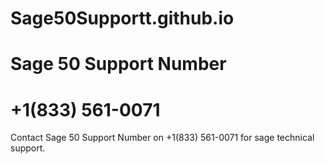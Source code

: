 # Sage50Supportt.github.io
# Sage 50 Support Number
# +1(833) 561-0071 

Contact Sage 50 Support Number on +1(833) 561-0071 for sage technical support.
